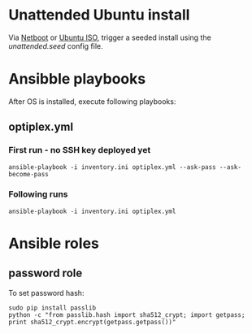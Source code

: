 # Unattended Ubuntu install
Via [Netboot](https://netboot.xyz/) or [Ubuntu ISO](https://www.ubuntu.com/download/server), trigger a seeded install using the *unattended.seed* config file.

# Ansibble playbooks
After OS is installed, execute following playbooks:

## optiplex.yml
### First run - no SSH key deployed yet
```
ansible-playbook -i inventory.ini optiplex.yml --ask-pass --ask-become-pass
```

### Following runs
```
ansible-playbook -i inventory.ini optiplex.yml
```

# Ansible roles
## password role
To set password hash:
```
sudo pip install passlib
python -c "from passlib.hash import sha512_crypt; import getpass; print sha512_crypt.encrypt(getpass.getpass())"
```
